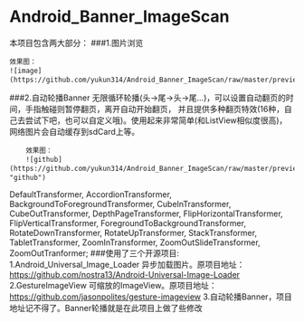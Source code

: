 # Android_Banner_ImageScan
本项目包含两大部分：
###1.图片浏览

    效果图：
    ![image](https://github.com/yukun314/Android_Banner_ImageScan/raw/master/preview/imagescan.gif)
###2.自动轮播Banner
        无限循环轮播(头->尾->头->尾...)，可以设置自动翻页的时间，手指触碰则暂停翻页，离开自动开始翻页，
    并且提供多种翻页特效(16种，自己去尝试下吧，也可以自定义哦)。使用起来非常简单(和ListView相似度很高)，网络图片会自动缓存到sdCard上等。

        效果图：
        ![github](https://github.com/yukun314/Android_Banner_ImageScan/raw/master/preview/banner.gif "github")
DefaultTransformer, AccordionTransformer, BackgroundToForegroundTransformer, CubeInTransformer,
 CubeOutTransformer, DepthPageTransformer, FlipHorizontalTransformer, FlipVerticalTransformer,
  ForegroundToBackgroundTransformer, RotateDownTransformer, RotateUpTransformer, StackTransformer,
   TabletTransformer, ZoomInTransformer, ZoomOutSlideTransformer, ZoomOutTranformer;
###使用了三个开源项目:
    1.Android_Universal_Image_Loader 异步加载图片。原项目地址：https://github.com/nostra13/Android-Universal-Image-Loader
    2.GestureImageView 可缩放的ImageView。原项目地址：https://github.com/jasonpolites/gesture-imageview
    3.自动轮播Banner，项目地址记不得了。Banner轮播就是在此项目上做了些修改
